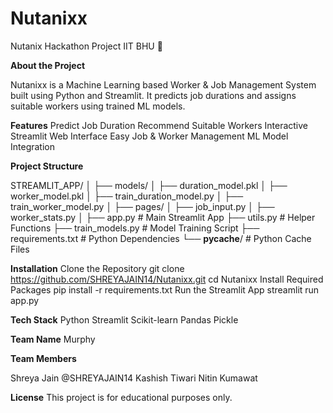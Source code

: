 # Nutanixx
Nutanix Hackathon Project IIT BHU 🚀

**About the Project**

Nutanixx is a Machine Learning based Worker & Job Management System built using Python and Streamlit. It predicts job durations and assigns suitable workers using trained ML models.

**Features**
Predict Job Duration
Recommend Suitable Workers
Interactive Streamlit Web Interface
Easy Job & Worker Management
ML Model Integration

**Project Structure**

STREAMLIT_APP/
  │
  ├── models/
│   ├── duration_model.pkl
│   ├── worker_model.pkl
│   ├── train_duration_model.py
│   ├── train_worker_model.py
│
├── pages/
│   ├── job_input.py
│   ├── worker_stats.py
│
├── app.py                  # Main Streamlit App
├── utils.py                # Helper Functions
├── train_models.py         # Model Training Script
├── requirements.txt        # Python Dependencies
└── __pycache__/            # Python Cache Files

**Installation**
Clone the Repository
git clone https://github.com/SHREYAJAIN14/Nutanixx.git
cd Nutanixx
   Install Required Packages
   pip install -r requirements.txt
   Run the Streamlit App
   streamlit run app.py

**Tech Stack**
Python
Streamlit
Scikit-learn
Pandas
Pickle

**Team Name**
Murphy

**Team Members**

Shreya Jain	@SHREYAJAIN14
Kashish Tiwari
Nitin Kumawat

**License**
This project is for educational purposes only.
